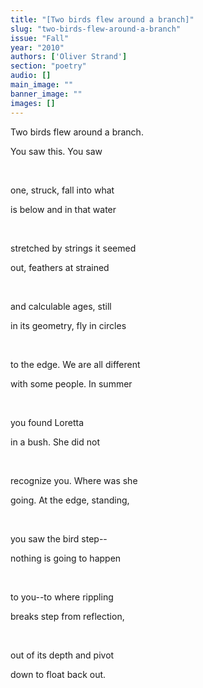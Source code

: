 ```yaml
---
title: "[Two birds flew around a branch]"
slug: "two-birds-flew-around-a-branch"
issue: "Fall"
year: "2010"
authors: ['Oliver Strand']
section: "poetry"
audio: []
main_image: ""
banner_image: ""
images: []
---
```

Two birds flew around a branch. 

 You saw this. You saw 

  

 one, struck, fall into what 

 is below and in that water 

  

 stretched by strings it seemed 

 out, feathers at strained 

  

 and calculable ages, still 

 in its geometry, fly in circles 

  

 to the edge. We are all different 

 with some people. In summer 

  

 you found Loretta 

 in a bush. She did not 

  

 recognize you. Where was she 

 going. At the edge, standing, 

  

 you saw the bird step--

 nothing is going to happen 

  

 to you--to where rippling 

 breaks step from reflection, 

  

 out of its depth and pivot 

 down to float back out.

